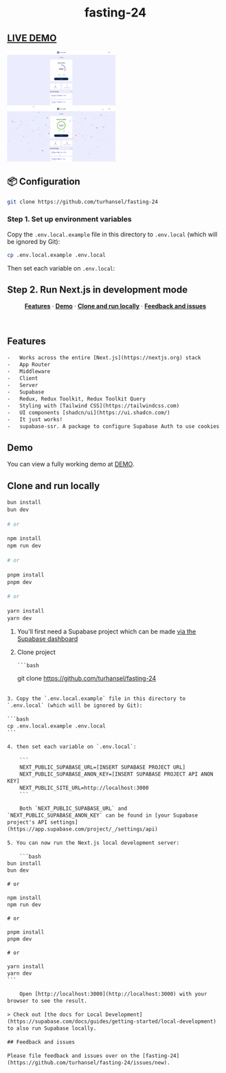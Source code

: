 <div align="center">
      <h1>fasting-24</h1>
 </div>

## [LIVE DEMO](https://fasting-24.vercel.app)

<img src="https://github.com/turhansel/fasting-24/blob/main/fasting24-1.png?raw=true" alt='fasting-ss' width='50%'/>
<img src="https://github.com/turhansel/fasting-24/blob/main/fasting24-2.png?raw=true" alt='fasting-ss' width='50%'/>

## 📦 Configuration

```bash
git clone https://github.com/turhansel/fasting-24
```

### Step 1. Set up environment variables

Copy the `.env.local.example` file in this directory to `.env.local` (which will be ignored by Git):

```bash
cp .env.local.example .env.local
```

Then set each variable on `.env.local`:

## Step 2. Run Next.js in development mode

<p align="center">
  <a href="#features"><strong>Features</strong></a> ·
  <a href="#demo"><strong>Demo</strong></a> ·
  <a href="#clone-and-run-locally"><strong>Clone and run locally</strong></a> ·
  <a href="#feedback-and-issues"><strong>Feedback and issues</strong></a>
</p>
<br/>

## Features

    -   Works across the entire [Next.js](https://nextjs.org) stack
    -   App Router
    -   Middleware
    -   Client
    -   Server
    -   Supabase
    -   Redux, Redux Toolkit, Redux Toolkit Query
    -   Styling with [Tailwind CSS](https://tailwindcss.com)
    -   UI components [shadcn/ui](https://ui.shadcn.com/)
    -   It just works!
    -   supabase-ssr. A package to configure Supabase Auth to use cookies

## Demo

You can view a fully working demo at [DEMO](https://fasting-24.vercel.app/).

## Clone and run locally

```bash
bun install
bun dev

# or

npm install
npm run dev

# or

pnpm install
pnpm dev

# or

yarn install
yarn dev
```

1.  You'll first need a Supabase project which can be made [via the Supabase dashboard](https://database.new)

2.  Clone project

        ```bash

    git clone https://github.com/turhansel/fasting-24

````

3. Copy the `.env.local.example` file in this directory to `.env.local` (which will be ignored by Git):

```bash
cp .env.local.example .env.local
```

4. then set each variable on `.env.local`:

    ```
    NEXT_PUBLIC_SUPABASE_URL=[INSERT SUPABASE PROJECT URL]
    NEXT_PUBLIC_SUPABASE_ANON_KEY=[INSERT SUPABASE PROJECT API ANON KEY]
    NEXT_PUBLIC_SITE_URL=http://localhost:3000
    ```

    Both `NEXT_PUBLIC_SUPABASE_URL` and `NEXT_PUBLIC_SUPABASE_ANON_KEY` can be found in [your Supabase project's API settings](https://app.supabase.com/project/_/settings/api)

5. You can now run the Next.js local development server:

    ```bash
bun install
bun dev

# or

npm install
npm run dev

# or

pnpm install
pnpm dev

# or

yarn install
yarn dev
```

    Open [http://localhost:3000](http://localhost:3000) with your browser to see the result.

> Check out [the docs for Local Development](https://supabase.com/docs/guides/getting-started/local-development) to also run Supabase locally.

## Feedback and issues

Please file feedback and issues over on the [fasting-24](https://github.com/turhansel/fasting-24/issues/new).
````
